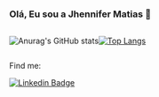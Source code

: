 ### Olá, Eu sou a Jhennifer Matias 👋

<div align="center">
  <div style="display: flex; align-items: flex-start;">
    
![Anurag's GitHub stats](https://github-readme-stats.vercel.app/api?username=jhennymatias&show_icons=true&theme=radical)
    
[![Top Langs](https://github-readme-stats.vercel.app/api/top-langs/?username=jhennymatias&layout=compact&theme=radical)](https://github.com/yushi1007)
      
  </div>
</div>
  

      
   
      




Find me:

[![Linkedin Badge](https://img.shields.io/badge/-LinkedIn-blue?style=flat-square&logo=Linkedin&logoColor=white&link=https://www.linkedin.com/in/jhennifer-m-170818122/)](https://www.linkedin.com/in/jhennifer-m-170818122/)


